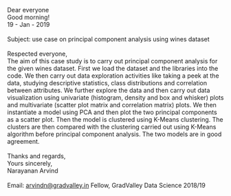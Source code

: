 Dear everyone <br>
Good morning! <br>
19 - Jan - 2019 <br>
<br>
Subject: use case on principal component analysis using wines dataset
<br>
<br>
Respected everyone, <br>
The aim of this case study is to carry out principal component analysis for the given wines dataset. First we load the dataset and the 
libraries into the code. We then carry out data exploration activities like taking a peek at the data, studying descriptive statistics, 
class distributions and correlation between attributes. We further explore the data and then carry out data visualization using univariate
(histogram, density and box and whisker) plots and multivariate (scatter plot matrix and correlation matrix) plots. We then instantiate 
a model using PCA and then plot the two principal components as a scatter plot. Then the model is clustered using K-Means clustering. 
The clusters are then compared with the clustering carried out using K-Means algorithm before principal component analysis. The two 
models are in good agreement.
<br>
<br>
Thanks and regards, <br>
Yours sincerely, <br>
Narayanan Arvind <br>
<br>
Email: arvindn@gradvalley.in
Fellow, GradValley Data Science 2018/19
